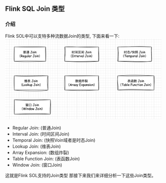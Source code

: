 ## Flink SQL Join 类型

### 介绍   
Flink SOL中可以支特多种流数据Join的类型, 下面来看一下:  
![flinksqljointype01](images/flinksqljointype01.png)
* Regular Join:    (普通Join)     
* Interval Join:   (时间区间Join)    
* Temporal Join:   (快照Voin域者是时态Join)   
* Lookup Join:     (维表Join)       
* Array Expansion: (数组炸裂)   
* Table Function Join: (表函数Join)         
* Window Join:     (窗口Join)   

这就是Flink SOL支持的Join类型 那接下来我们来详细分析一下这些Join类型。      
 































